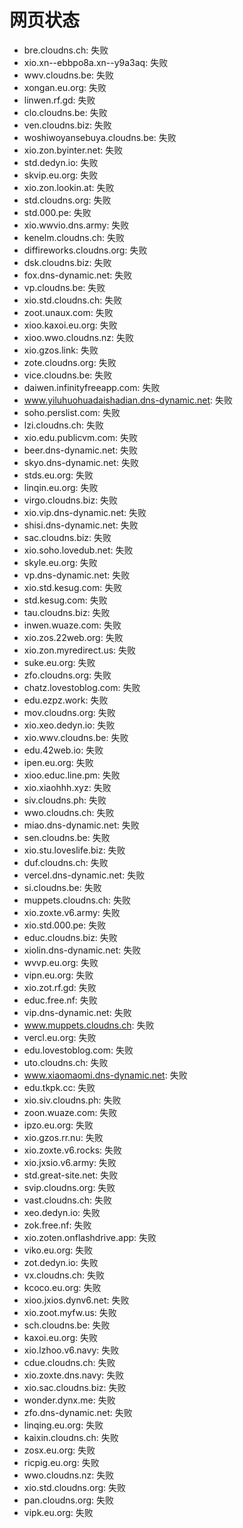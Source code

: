# 网页状态
- bre.cloudns.ch: 失败
- xio.xn--ebbpo8a.xn--y9a3aq: 失败
- wwv.cloudns.be: 失败
- xongan.eu.org: 失败
- linwen.rf.gd: 失败
- clo.cloudns.be: 失败
- ven.cloudns.biz: 失败
- woshiwoyansebuya.cloudns.be: 失败
- xio.zon.byinter.net: 失败
- std.dedyn.io: 失败
- skvip.eu.org: 失败
- xio.zon.lookin.at: 失败
- std.cloudns.org: 失败
- std.000.pe: 失败
- xio.wwvio.dns.army: 失败
- kenelm.cloudns.ch: 失败
- diffireworks.cloudns.org: 失败
- dsk.cloudns.biz: 失败
- fox.dns-dynamic.net: 失败
- vp.cloudns.be: 失败
- xio.std.cloudns.ch: 失败
- zoot.unaux.com: 失败
- xioo.kaxoi.eu.org: 失败
- xioo.wwo.cloudns.nz: 失败
- xio.gzos.link: 失败
- zote.cloudns.org: 失败
- vice.cloudns.be: 失败
- daiwen.infinityfreeapp.com: 失败
- www.yiluhuohuadaishadian.dns-dynamic.net: 失败
- soho.perslist.com: 失败
- lzi.cloudns.ch: 失败
- xio.edu.publicvm.com: 失败
- beer.dns-dynamic.net: 失败
- skyo.dns-dynamic.net: 失败
- stds.eu.org: 失败
- linqin.eu.org: 失败
- virgo.cloudns.biz: 失败
- xio.vip.dns-dynamic.net: 失败
- shisi.dns-dynamic.net: 失败
- sac.cloudns.biz: 失败
- xio.soho.lovedub.net: 失败
- skyle.eu.org: 失败
- vp.dns-dynamic.net: 失败
- xio.std.kesug.com: 失败
- std.kesug.com: 失败
- tau.cloudns.biz: 失败
- inwen.wuaze.com: 失败
- xio.zos.22web.org: 失败
- xio.zon.myredirect.us: 失败
- suke.eu.org: 失败
- zfo.cloudns.org: 失败
- chatz.lovestoblog.com: 失败
- edu.ezpz.work: 失败
- mov.cloudns.org: 失败
- xio.xeo.dedyn.io: 失败
- xio.wwv.cloudns.be: 失败
- edu.42web.io: 失败
- ipen.eu.org: 失败
- xioo.educ.line.pm: 失败
- xio.xiaohhh.xyz: 失败
- siv.cloudns.ph: 失败
- wwo.cloudns.ch: 失败
- miao.dns-dynamic.net: 失败
- sen.cloudns.be: 失败
- xio.stu.loveslife.biz: 失败
- duf.cloudns.ch: 失败
- vercel.dns-dynamic.net: 失败
- si.cloudns.be: 失败
- muppets.cloudns.ch: 失败
- xio.zoxte.v6.army: 失败
- xio.std.000.pe: 失败
- educ.cloudns.biz: 失败
- xiolin.dns-dynamic.net: 失败
- wvvp.eu.org: 失败
- vipn.eu.org: 失败
- xio.zot.rf.gd: 失败
- educ.free.nf: 失败
- vip.dns-dynamic.net: 失败
- www.muppets.cloudns.ch: 失败
- vercl.eu.org: 失败
- edu.lovestoblog.com: 失败
- uto.cloudns.ch: 失败
- www.xiaomaomi.dns-dynamic.net: 失败
- edu.tkpk.cc: 失败
- xio.siv.cloudns.ph: 失败
- zoon.wuaze.com: 失败
- ipzo.eu.org: 失败
- xio.gzos.rr.nu: 失败
- xio.zoxte.v6.rocks: 失败
- xio.jxsio.v6.army: 失败
- std.great-site.net: 失败
- svip.cloudns.org: 失败
- vast.cloudns.ch: 失败
- xeo.dedyn.io: 失败
- zok.free.nf: 失败
- xio.zoten.onflashdrive.app: 失败
- viko.eu.org: 失败
- zot.dedyn.io: 失败
- vx.cloudns.ch: 失败
- kcoco.eu.org: 失败
- xioo.jxios.dynv6.net: 失败
- xio.zoot.myfw.us: 失败
- sch.cloudns.be: 失败
- kaxoi.eu.org: 失败
- xio.lzhoo.v6.navy: 失败
- cdue.cloudns.ch: 失败
- xio.zoxte.dns.navy: 失败
- xio.sac.cloudns.biz: 失败
- wonder.dynx.me: 失败
- zfo.dns-dynamic.net: 失败
- linqing.eu.org: 失败
- kaixin.cloudns.ch: 失败
- zosx.eu.org: 失败
- ricpig.eu.org: 失败
- wwo.cloudns.nz: 失败
- xio.std.cloudns.org: 失败
- pan.cloudns.org: 失败
- vipk.eu.org: 失败

